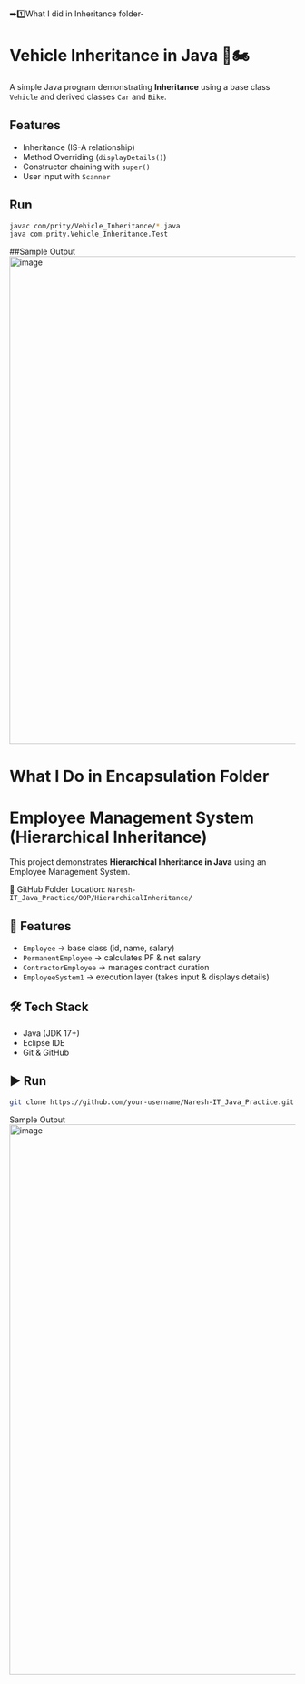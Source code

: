 ➡️1️⃣What I did in Inheritance folder-
# Vehicle Inheritance in Java 🚗🏍️

A simple Java program demonstrating **Inheritance** using a base class `Vehicle` and derived classes `Car` and `Bike`.

## Features
- Inheritance (IS-A relationship)  
- Method Overriding (`displayDetails()`)  
- Constructor chaining with `super()`  
- User input with `Scanner`

## Run
```bash
javac com/prity/Vehicle_Inheritance/*.java
java com.prity.Vehicle_Inheritance.Test
````
##Sample Output
<img width="1343" height="857" alt="image" src="https://github.com/user-attachments/assets/07ee42ad-0d57-44bf-8d19-1798570ee37d" />


# What I Do in Encapsulation Folder
# Employee Management System (Hierarchical Inheritance)

This project demonstrates **Hierarchical Inheritance in Java** using an Employee Management System.  

📂 GitHub Folder Location: `Naresh-IT_Java_Practice/OOP/HierarchicalInheritance/`

## 📌 Features
- `Employee` → base class (id, name, salary)  
- `PermanentEmployee` → calculates PF & net salary  
- `ContractorEmployee` → manages contract duration  
- `EmployeeSystem1` → execution layer (takes input & displays details)  

## 🛠️ Tech Stack
- Java (JDK 17+)  
- Eclipse IDE  
- Git & GitHub  

## ▶️ Run
```bash
git clone https://github.com/your-username/Naresh-IT_Java_Practice.git
````
Sample Output 
<img width="1693" height="967" alt="image" src="https://github.com/user-attachments/assets/17836fba-dbbc-4c0b-b2bf-85cf2d8a5c02" />


